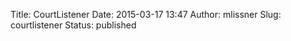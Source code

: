 Title: CourtListener
Date: 2015-03-17 13:47
Author: mlissner
Slug: courtlistener
Status: published


